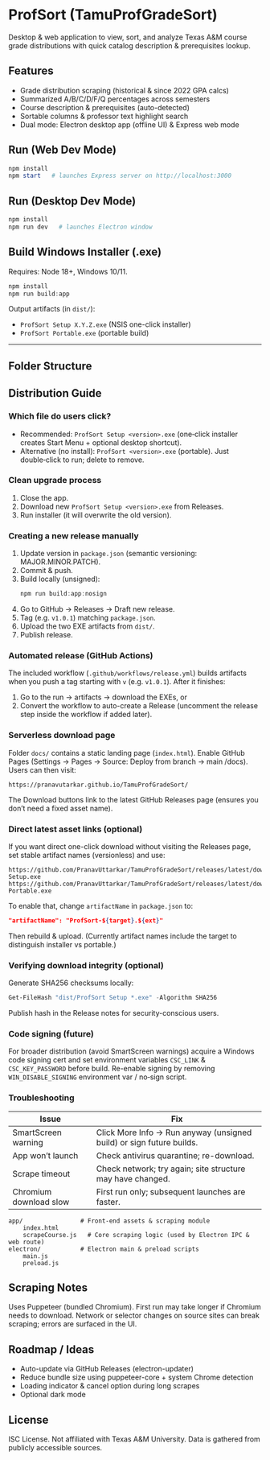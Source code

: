 # ProfSort (TamuProfGradeSort)

Desktop & web application to view, sort, and analyze Texas A&M course grade distributions with quick catalog description & prerequisites lookup.

## Features
- Grade distribution scraping (historical & since 2022 GPA calcs)
- Summarized A/B/C/D/F/Q percentages across semesters
- Course description & prerequisites (auto-detected)
- Sortable columns & professor text highlight search
- Dual mode: Electron desktop app (offline UI) & Express web mode

## Run (Web Dev Mode)
```powershell
npm install
npm start   # launches Express server on http://localhost:3000
```

## Run (Desktop Dev Mode)
```powershell
npm install
npm run dev   # launches Electron window
```

## Build Windows Installer (.exe)
Requires: Node 18+, Windows 10/11.
```powershell
npm install
npm run build:app
```
Output artifacts (in `dist/`):
- `ProfSort Setup X.Y.Z.exe` (NSIS one-click installer)
- `ProfSort Portable.exe` (portable build)
---

## Folder Structure

## Distribution Guide

### Which file do users click?
- Recommended: `ProfSort Setup <version>.exe` (one‑click installer creates Start Menu + optional desktop shortcut).
- Alternative (no install): `ProfSort <version>.exe` (portable). Just double‑click to run; delete to remove.

### Clean upgrade process
1. Close the app.
2. Download new `ProfSort Setup <version>.exe` from Releases.
3. Run installer (it will overwrite the old version).

### Creating a new release manually
1. Update version in `package.json` (semantic versioning: MAJOR.MINOR.PATCH).
2. Commit & push.
3. Build locally (unsigned):
	```powershell
	npm run build:app:nosign
	```
4. Go to GitHub → Releases → Draft new release.
5. Tag (e.g. `v1.0.1`) matching `package.json`.
6. Upload the two EXE artifacts from `dist/`.
7. Publish release.

### Automated release (GitHub Actions)
The included workflow (`.github/workflows/release.yml`) builds artifacts when you push a tag starting with `v` (e.g. `v1.0.1`). After it finishes:
1. Go to the run → artifacts → download the EXEs, or
2. Convert the workflow to auto-create a Release (uncomment the release step inside the workflow if added later).

### Serverless download page
Folder `docs/` contains a static landing page (`index.html`). Enable GitHub Pages (Settings → Pages → Source: Deploy from branch → main /docs). Users can then visit:
```
https://pranavutarkar.github.io/TamuProfGradeSort/
```
The Download buttons link to the latest GitHub Releases page (ensures you don’t need a fixed asset name).

### Direct latest asset links (optional)
If you want direct one-click download without visiting the Releases page, set stable artifact names (versionless) and use:
```
https://github.com/PranavUttarkar/TamuProfGradeSort/releases/latest/download/ProfSort-Setup.exe
https://github.com/PranavUttarkar/TamuProfGradeSort/releases/latest/download/ProfSort-Portable.exe
```
To enable that, change `artifactName` in `package.json` to:
```json
"artifactName": "ProfSort-${target}.${ext}"
```
Then rebuild & upload. (Currently artifact names include the target to distinguish installer vs portable.)

### Verifying download integrity (optional)
Generate SHA256 checksums locally:
```powershell
Get-FileHash "dist/ProfSort Setup *.exe" -Algorithm SHA256
```
Publish hash in the Release notes for security-conscious users.

### Code signing (future)
For broader distribution (avoid SmartScreen warnings) acquire a Windows code signing cert and set environment variables `CSC_LINK` & `CSC_KEY_PASSWORD` before build. Re-enable signing by removing `WIN_DISABLE_SIGNING` environment var / no‑sign script.

### Troubleshooting
| Issue | Fix |
|-------|-----|
| SmartScreen warning | Click More Info → Run anyway (unsigned build) or sign future builds. |
| App won’t launch | Check antivirus quarantine; re-download. |
| Scrape timeout | Check network; try again; site structure may have changed. |
| Chromium download slow | First run only; subsequent launches are faster. |

```
app/                # Front-end assets & scraping module
	index.html
	scrapeCourse.js   # Core scraping logic (used by Electron IPC & web route)
electron/           # Electron main & preload scripts
	main.js
	preload.js
```

## Scraping Notes
Uses Puppeteer (bundled Chromium). First run may take longer if Chromium needs to download. Network or selector changes on source sites can break scraping; errors are surfaced in the UI.

## Roadmap / Ideas
- Auto-update via GitHub Releases (electron-updater)
- Reduce bundle size using puppeteer-core + system Chrome detection
- Loading indicator & cancel option during long scrapes
- Optional dark mode

## License
ISC License. Not affiliated with Texas A&M University. Data is gathered from publicly accessible sources.

